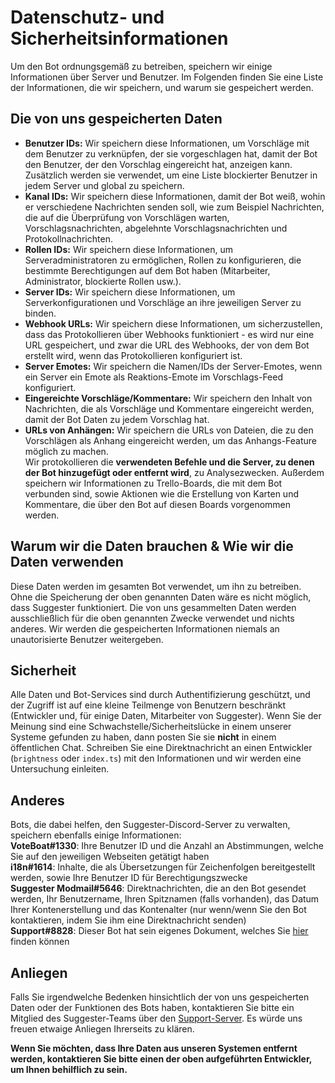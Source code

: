 # Datenschutz- und Sicherheitsinformationen
Um den Bot ordnungsgemäß zu betreiben, speichern wir einige Informationen über Server und Benutzer. Im Folgenden finden Sie eine Liste der Informationen, die wir speichern, und warum sie gespeichert werden.

## Die von uns gespeicherten Daten
- **Benutzer IDs:** Wir speichern diese Informationen, um Vorschläge mit dem Benutzer zu verknüpfen, der sie vorgeschlagen hat, damit der Bot den Benutzer, der den Vorschlag eingereicht hat, anzeigen kann. Zusätzlich werden sie verwendet, um eine Liste blockierter Benutzer in jedem Server und global zu speichern. 
- **Kanal IDs:** Wir speichern diese Informationen, damit der Bot weiß, wohin er verschiedene Nachrichten senden soll, wie zum Beispiel Nachrichten, die auf die Überprüfung von Vorschlägen warten, Vorschlagsnachrichten, abgelehnte Vorschlagsnachrichten und Protokollnachrichten.
- **Rollen IDs:** Wir speichern diese Informationen, um Serveradministratoren zu ermöglichen, Rollen zu konfigurieren, die bestimmte Berechtigungen auf dem Bot haben (Mitarbeiter, Administrator, blockierte Rollen usw.).
- **Server IDs:** Wir speichern diese Informationen, um Serverkonfigurationen und Vorschläge an ihre jeweiligen Server zu binden.
- **Webhook URLs:** Wir speichern diese Informationen, um sicherzustellen, dass das Protokollieren über Webhooks funktioniert - es wird nur eine URL gespeichert, und zwar die URL des Webhooks, der von dem Bot erstellt wird, wenn das Protokollieren konfiguriert ist.
- **Server Emotes:** Wir speichern die Namen/IDs der Server-Emotes, wenn ein Server ein Emote als Reaktions-Emote im Vorschlags-Feed konfiguriert.
- **Eingereichte Vorschläge/Kommentare:** Wir speichern den Inhalt von Nachrichten, die als Vorschläge und Kommentare eingereicht werden, damit der Bot Daten zu jedem Vorschlag hat.
- **URLs von Anhängen:** Wir speichern die URLs von Dateien, die zu den Vorschlägen als Anhang eingereicht werden, um das Anhangs-Feature möglich zu machen.\
Wir protokollieren die **verwendeten Befehle und die Server, zu denen der Bot hinzugefügt oder entfernt wird**, zu Analysezwecken.
Außerdem speichern wir Informationen zu Trello-Boards, die mit dem Bot verbunden sind, sowie Aktionen wie die Erstellung von Karten und Kommentare, die über den Bot auf diesen Boards vorgenommen werden.

## Warum wir die Daten brauchen & Wie wir die Daten verwenden
Diese Daten werden im gesamten Bot verwendet, um ihn zu betreiben. Ohne die Speicherung der oben genannten Daten wäre es nicht möglich, dass Suggester funktioniert. Die von uns gesammelten Daten werden ausschließlich für die oben genannten Zwecke verwendet und nichts anderes. Wir werden die gespeicherten Informationen niemals an unautorisierte Benutzer weitergeben.
 
## Sicherheit
Alle Daten und Bot-Services sind durch Authentifizierung geschützt, und der Zugriff ist auf eine kleine Teilmenge von Benutzern beschränkt (Entwickler und, für einige Daten, Mitarbeiter von Suggester). Wenn Sie der Meinung sind eine Schwachstelle/Sicherheitslücke in einem unserer Systeme gefunden zu haben, dann posten Sie sie **nicht** in einem öffentlichen Chat. Schreiben Sie eine Direktnachricht an einen Entwickler (`brightness` oder `index.ts`) mit den Informationen und wir werden eine Untersuchung einleiten.

## Anderes
Bots, die dabei helfen, den Suggester-Discord-Server zu verwalten, speichern ebenfalls einige Informationen:\
**VoteBoat#1330**: Ihre Benutzer ID und die Anzahl an Abstimmungen, welche Sie auf den jeweiligen Webseiten getätigt haben\
**i18n#1614**: Inhalte, die als Übersetzungen für Zeichenfolgen bereitgestellt werden, sowie Ihre Benutzer ID für Berechtigungszwecke\
**Suggester Modmail#5646**: Direktnachrichten, die an den Bot gesendet werden, Ihr Benutzername, Ihren Spitznamen (falls vorhanden), das Datum Ihrer Kontenerstellung und das Kontenalter (nur wenn/wenn Sie den Bot kontaktieren, indem Sie ihm eine Direktnachricht senden)\
**Support#8828**: Dieser Bot hat sein eigenes Dokument, welches Sie [hier](https://suggester.js.org/#/support-bot-privacy) finden können

## Anliegen
Falls Sie irgendwelche Bedenken hinsichtlich der von uns gespeicherten Daten oder der Funktionen des Bots haben, kontaktieren Sie bitte ein Mitglied des Suggester-Teams über den [Support-Server](https://suggester.js.org/support).
Es würde uns freuen etwaige Anliegen Ihrerseits zu klären.

**Wenn Sie möchten, dass Ihre Daten aus unseren Systemen entfernt werden, kontaktieren Sie bitte einen der oben aufgeführten Entwickler, um Ihnen behilflich zu sein.**
